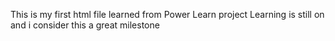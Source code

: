 This is my first html file
learned from Power Learn project
Learning is still on and i consider this a great milestone
